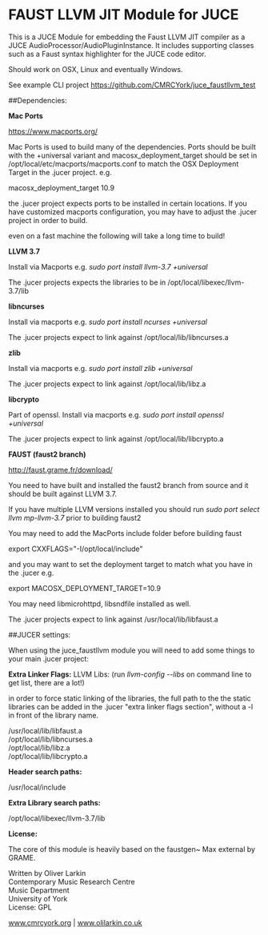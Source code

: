 # FAUST LLVM JIT Module for JUCE

This is a JUCE Module for embedding the Faust LLVM JIT compiler as a JUCE AudioProcessor/AudioPluginInstance. It includes supporting classes such as a Faust syntax highlighter for the JUCE code editor.

Should work on OSX, Linux and eventually Windows.

See example CLI project https://github.com/CMRCYork/juce_faustllvm_test

##Dependencies:

**Mac Ports**

https://www.macports.org/

Mac Ports is used to build many of the dependencies. Ports should be built with the +universal variant and macosx_deployment_target should be set in /opt/local/etc/macports/macports.conf to match the OSX Deployment Target in the .jucer project. e.g.

macosx_deployment_target 10.9

the .jucer project expects ports to be installed in certain locations. If you have customized macports configuration, you may have to adjust the .jucer project in order to build.

even on a fast machine the following will take a long time to build!

**LLVM 3.7**

Install via Macports e.g. *sudo port install llvm-3.7 +universal*

The .jucer projects expects the libraries to be in /opt/local/libexec/llvm-3.7/lib

**libncurses**

Install via macports e.g. *sudo port install ncurses +universal*

The .jucer projects expect to link against /opt/local/lib/libncurses.a

**zlib**

Install via macports  e.g. *sudo port install zlib +universal*

The .jucer projects expect to link against /opt/local/lib/libz.a

**libcrypto**

Part of openssl. Install via macports e.g. *sudo port install openssl +universal*

The .jucer projects expect to link against /opt/local/lib/libcrypto.a

**FAUST (faust2 branch)**

http://faust.grame.fr/download/

You need to have built and installed the faust2 branch from source and it should be built against LLVM 3.7. 

If you have multiple LLVM versions installed you should run *sudo port select llvm mp-llvm-3.7* prior to building faust2

You may need to add the MacPorts include folder before building faust

export CXXFLAGS="-I/opt/local/include"

and you may want to set the deployment target to match what you have in the .jucer e.g.

export MACOSX_DEPLOYMENT_TARGET=10.9

You may need libmicrohttpd, libsndfile installed as well.

The .jucer projects expect to link against /usr/local/lib/libfaust.a

##JUCER settings:

When using the juce_faustllvm module you will need to add some things to your main .jucer project:

**Extra Linker Flags:**
LLVM Libs: (run *llvm-config --libs* on command line to get list, there are a lot!)

in order to force static linking of the libraries, the full path to the the static libraries can be added in the .jucer "extra linker flags section", without a -l in front of the library name.

/usr/local/lib/libfaust.a  
/opt/local/lib/libncurses.a  
/opt/local/lib/libz.a  
/opt/local/lib/libcrypto.a  

**Header search paths:**

/usr/local/include

**Extra Library search paths:**

/opt/local/libexec/llvm-3.7/lib

**License:**
  
The core of this module is heavily based on the faustgen~ Max external by GRAME.

Written by Oliver Larkin    
Contemporary Music Research Centre  
Music Department  
University of York  
License: GPL
  
www.cmrcyork.org | www.olilarkin.co.uk